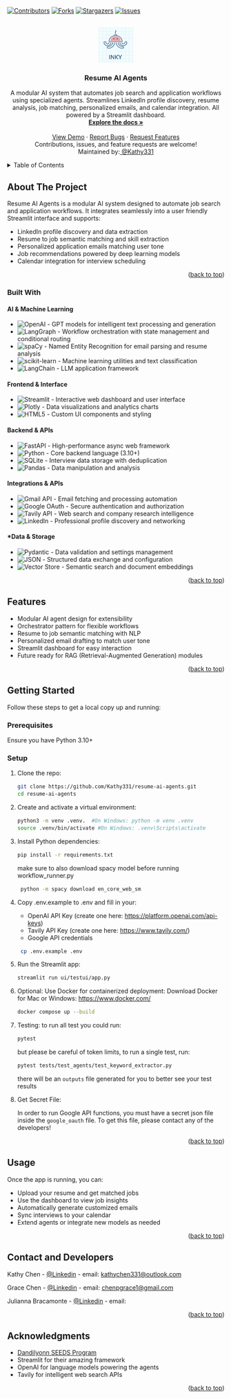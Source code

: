 <a name="readme-top"></a>

[![Contributors][contributors-shield]][contributors-url]
[![Forks][forks-shield]][forks-url]
[![Stargazers][stars-shield]][stars-url]
[![Issues][issues-shield]][issues-url]

<!-- PROJECT LOGO -->
<br />
<div align="center">
  <a href="https://github.com/Kathy331/resume-ai-agents">
    <img src="ui/images/Inky.png" alt="Logo" width="80" height="80">
  </a>

  <h3 align="center">Resume AI Agents</h3>

  <p align="center">
    A modular AI system that automates job search and application workflows using specialized agents.
    Streamlines LinkedIn profile discovery, resume analysis, job matching, personalized emails, and calendar integration. All powered by a Streamlit dashboard.
    <br />
    <a href="https://github.com/Kathy331/resume-ai-agents"><strong>Explore the docs »</strong></a>
    <br />
    <br />
    <a href="#">View Demo</a>
    ·
    <a href="https://github.com/Kathy331/resume-ai-agents/issues/new?labels=bug&template=bug-report---.md">Report Bugs</a>
    ·
    <a href="https://github.com/Kathy331/resume-ai-agents/issues/new?labels=enhancement&template=feature-request---.md">Request Features</a>
    <br />
    Contributions, issues, and feature requests are welcome!
    <br />
    Maintained by:<a href="https://github.com/Kathy331"> @Kathy331</a>

  </p>
</div>




<!-- TABLE OF CONTENTS -->
<details>
  <summary>Table of Contents</summary>
  <ol>
    <li>
      <a href="#about-the-project">About The Project</a>
      <ul>
        <li><a href="#built-with">Built With</a></li>
      </ul>
    </li>
    <li><a href="#features">Features</a></li>
    <li>
      <a href="#getting-started">Getting Started</a>
      <ul>
        <li><a href="#prerequisites">Prerequisites</a></li>
        <li><a href="#setup">Setup</a></li>
      </ul>
    </li>
    <li><a href="#usage">Usage</a></li>
    <li><a href="#contact-and-developers">Contact and Developers</a></li>
    <li><a href="#acknowledgments">Acknowledgments</a></li>
  </ol>
</details>

<!-- ABOUT THE PROJECT -->
## About The Project

Resume AI Agents is a modular AI system designed to automate job search and application workflows. It integrates seamlessly into a user friendly Streamlit interface and supports:

- LinkedIn profile discovery and data extraction  
- Resume to job semantic matching and skill extraction  
- Personalized application emails matching user tone  
- Job recommendations powered by deep learning models  
- Calendar integration for interview scheduling  


<p align="right">(<a href="#readme-top">back to top</a>)</p>

### Built With

#### AI & Machine Learning
* ![OpenAI](https://img.shields.io/badge/OpenAI-412991?style=flat-square&logo=openai&logoColor=white) - GPT models for intelligent text processing and generation
* ![LangGraph](https://img.shields.io/badge/LangGraph-1C3C3C?style=flat-square&logo=langchain&logoColor=white) - Workflow orchestration with state management and conditional routing
* ![spaCy](https://img.shields.io/badge/spaCy-09A3D5?style=flat-square&logo=spacy&logoColor=white) - Named Entity Recognition for email parsing and resume analysis
* ![scikit-learn](https://img.shields.io/badge/scikit--learn-F7931E?style=flat-square&logo=scikit-learn&logoColor=white) - Machine learning utilities and text classification
* ![LangChain](https://img.shields.io/badge/LangChain-1C3C3C?style=flat-square&logo=langchain&logoColor=white) - LLM application framework

#### Frontend & Interface
* ![Streamlit](https://img.shields.io/badge/Streamlit-FF4B4B?style=flat-square&logo=streamlit&logoColor=white) - Interactive web dashboard and user interface
* ![Plotly](https://img.shields.io/badge/Plotly-3F4F75?style=flat-square&logo=plotly&logoColor=white) - Data visualizations and analytics charts
* ![HTML5](https://img.shields.io/badge/HTML5-E34F26?style=flat-square&logo=html5&logoColor=white) - Custom UI components and styling

#### Backend & APIs
* ![FastAPI](https://img.shields.io/badge/FastAPI-009688?style=flat-square&logo=fastapi&logoColor=white) - High-performance async web framework
* ![Python](https://img.shields.io/badge/Python-3776AB?style=flat-square&logo=python&logoColor=white) - Core backend language (3.10+)
* ![SQLite](https://img.shields.io/badge/SQLite-07405E?style=flat-square&logo=sqlite&logoColor=white) - Interview data storage with deduplication
* ![Pandas](https://img.shields.io/badge/Pandas-150458?style=flat-square&logo=pandas&logoColor=white) - Data manipulation and analysis

#### Integrations & APIs
* ![Gmail API](https://img.shields.io/badge/Gmail_API-EA4335?style=flat-square&logo=gmail&logoColor=white) - Email fetching and processing automation
* ![Google OAuth](https://img.shields.io/badge/Google_OAuth-4285F4?style=flat-square&logo=google&logoColor=white) - Secure authentication and authorization
* ![Tavily API](https://img.shields.io/badge/Tavily_API-FF6B6B?style=flat-square&logo=search&logoColor=white) - Web search and company research intelligence
* ![LinkedIn](https://img.shields.io/badge/LinkedIn_API-0077B5?style=flat-square&logo=linkedin&logoColor=white) - Professional profile discovery and networking

#### *Data & Storage
* ![Pydantic](https://img.shields.io/badge/Pydantic-E92063?style=flat-square&logo=pydantic&logoColor=white) - Data validation and settings management
* ![JSON](https://img.shields.io/badge/JSON-000000?style=flat-square&logo=json&logoColor=white) - Structured data exchange and configuration
* ![Vector Store](https://img.shields.io/badge/Vector_Store-FF69B4?style=flat-square&logo=database&logoColor=white) - Semantic search and document embeddings


<p align="right">(<a href="#readme-top">back to top</a>)</p>

<!-- FEATURES -->
## Features

- Modular AI agent design for extensibility  
- Orchestrator pattern for flexible workflows  
- Resume to job semantic matching with NLP  
- Personalized email drafting to match user tone  
- Streamlit dashboard for easy interaction  
- Future ready for RAG (Retrieval-Augmented Generation) modules  

<p align="right">(<a href="#readme-top">back to top</a>)</p>

<!-- GETTING STARTED -->
## Getting Started

Follow these steps to get a local copy up and running:

### Prerequisites

Ensure you have Python 3.10+ 

### Setup

1. Clone the repo:
   ```bash
   git clone https://github.com/Kathy331/resume-ai-agents.git
   cd resume-ai-agents
   ```

2. Create and activate a virtual environment:
   ```bash
   python3 -m venv .venv.  #On Windows: python -m venv .venv
   source .venv/bin/activate #On Windows: .venv\Scripts\activate
   ```

3. Install Python dependencies:
   ```bash
   pip install -r requirements.txt
   ``` 
   make sure to also download spacy model before running workflow_runner.py
   ```bash
    python -m spacy download en_core_web_sm
   ``` 
4. Copy .env.example to .env and fill in your:
    - OpenAI API Key (create one here: https://platform.openai.com/api-keys)
    - Tavily API Key (create one here: https://www.tavily.com/)
    - Google API credentials 
   ```bash
    cp .env.example .env
   ``` 

5. Run the Streamlit app:
   ```bash
   streamlit run ui/testui/app.py
   ```

6. Optional: Use Docker for containerized deployment:
    Download Docker for Mac or Windows: https://www.docker.com/  
   ```bash
   docker compose up --build 
   ```
7. Testing:
    to run all test you could run: 
    ```bash
    pytest
    ```
    but please be careful of token limits, to run a single test, run: 
    ```bash
    pytest tests/test_agents/test_keyword_extractor.py
    ```
    there will be an `outputs` file generated for you to better see your test results 

8. Get Secret File: 

    In order to run Google API functions, you must have a secret json file inside the `google_oauth` file.
    To get this file, please contact any of the developers!


<p align="right">(<a href="#readme-top">back to top</a>)</p>

<!-- USAGE -->
## Usage

Once the app is running, you can:

- Upload your resume and get matched jobs  
- Use the dashboard to view job insights  
- Automatically generate customized emails  
- Sync interviews to your calendar  
- Extend agents or integrate new models as needed  

<p align="right">(<a href="#readme-top">back to top</a>)</p>

<!-- CONTACT -->
## Contact and Developers

Kathy Chen - [@Linkedin](https://www.linkedin.com/in/kathy-chen-b35b532a6/) - email: kathychen331@outlook.com

Grace Chen - [@Linkedin](https://www.linkedin.com/in/chen-p-grace/) - email: chenpgrace1@gmail.com

Julianna Bracamonte - [@Linkedin](https://www.linkedin.com/in/julianna-bracamonte-759644237/) - email: 


<p align="right">(<a href="#readme-top">back to top</a>)</p>

<!-- ACKNOWLEDGMENTS -->
## Acknowledgments
 
* [Dandilyonn SEEDS Program](https://www.dandilyonn.com/)
*  Streamlit for their amazing framework  
*  OpenAI for language models powering the agents  
*  Tavily for intelligent web search APIs 

<p align="right">(<a href="#readme-top">back to top</a>)</p>

<!-- MARKDOWN LINK & IMAGE DEFINITIONS -->
[contributors-shield]: https://img.shields.io/github/contributors/Kathy331/resume-ai-agents.svg?style=flat-square
[contributors-url]: https://github.com/Kathy331/resume-ai-agents/graphs/contributors
[forks-shield]: https://img.shields.io/github/forks/Kathy331/resume-ai-agents.svg?style=flat-square
[forks-url]: https://github.com/Kathy331/resume-ai-agents/network/members
[stars-shield]: https://img.shields.io/github/stars/Kathy331/resume-ai-agents.svg?style=flat-square
[stars-url]: https://github.com/Kathy331/resume-ai-agents/stargazers
[issues-shield]: https://img.shields.io/github/issues/Kathy331/resume-ai-agents.svg?style=flat-square
[issues-url]: https://github.com/Kathy331/resume-ai-agents/issues